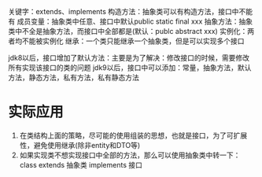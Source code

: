 关键字：extends、implements
构造方法：抽象类可以有构造方法，接口中不能有
成员变量：抽象类中任意、接口中默认public static final xxx
抽象方法：抽象类中不全是抽象方法，而接口中全部都是(默认：publc abstract xxx)
实例化：两者均不能被实例化
继承：一个类只能继承一个抽象类，但是可以实现多个接口


jdk8以后，接口增加了默认方法：主要是为了解决：修改接口的时候，需要修改所有实现该接口的类的问题
jdk9以后，接口中可以添加：常量，抽象方法，默认方法，静态方法，私有方法，私有静态方法


# 实际应用
1. 在类结构上面的策略，尽可能的使用组装的思想，也就是接口，为了可扩展性，避免使用继承(除非entity和DTO等)
2. 如果实现类不想实现接口中全部的方法，那么可以使用抽象类中转一下：class extends 抽象类 implements 接口